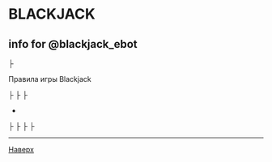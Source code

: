 # BLACKJACK
info for @blackjack_ebot
-----------------------
<p><a name="#RU"></a></p>
├ <p><a name="#blacjack_rules">Правила игры Blackjack</a></p>
├
├
├

-

<p><a name="#ENG"></a></p>
├
├
├
├

---------------





<p><a href="#top">Наверх</a></p>
